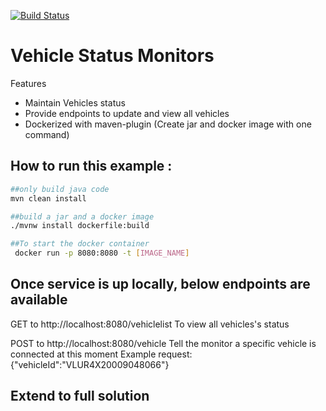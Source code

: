 [![Build Status](https://travis-ci.com/izaopan/vehiclemonitor.svg?branch=master)](https://travis-ci.com/izaopan/vehiclemonitor)

# Vehicle Status Monitors

Features
- Maintain Vehicles status
- Provide endpoints to update and view all vehicles 
- Dockerized with maven-plugin (Create jar and docker image with one command)

## How to run this example :

```sh
##only build java code
mvn clean install

##build a jar and a docker image
./mvnw install dockerfile:build

##To start the docker container
 docker run -p 8080:8080 -t [IMAGE_NAME]
```
## Once service is up locally, below endpoints are available
GET to http://localhost:8080/vehiclelist 
To view all vehicles's status

POST to http://localhost:8080/vehicle 
Tell the monitor a specific vehicle is connected at this moment
Example request:
{"vehicleId":"VLUR4X20009048066"}

## Extend to full solution 